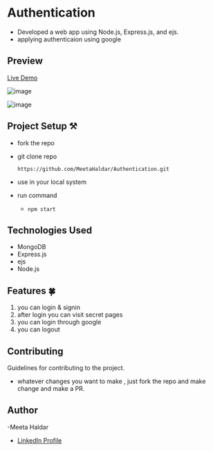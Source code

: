# Authentication

- Developed a web app using Node.js, Express.js, and ejs.
- applying authenticaion using google 

## Preview

[Live Demo](https://authentication-tau-nine.vercel.app/)


![image](https://user-images.githubusercontent.com/69325431/221365490-6cca7d93-f5ad-42ba-8dfd-c272c1945c2c.png)


![image](https://user-images.githubusercontent.com/69325431/221365513-176e8d3c-49a2-4d99-a213-aa203894eada.png)


## Project Setup ⚒

- fork the repo
- git clone repo

  ``` https://github.com/MeetaHaldar/Authentication.git ```
- use in your local system
- run command 
   - ```npm start ```

## Technologies Used

- MongoDB
- Express.js
- ejs
- Node.js

## Features 🍀

1. you can login & signin
2. after login you can visit secret pages
3. you can login through google
4. you can logout 


## Contributing

Guidelines for contributing to the project.
- whatever changes you want to make , just fork the repo and make change and make a PR.

## Author

-Meeta Haldar
-  [LinkedIn Profile](https://www.linkedin.com/in/meetahaldar/)
